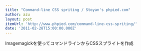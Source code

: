 ```yaml
---
title: "Command-line CSS spriting / Stoyan's phpied.com"
author: azu
layout: post
itemUrl: 'http://www.phpied.com/command-line-css-spriting/'
date: '2011-02-28T15:00:00.000Z'
---
```

Imagemagickを使ってコマンドラインからCSSスプライトを作成



